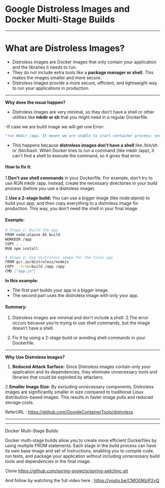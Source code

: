 # Google Distroless Images and Docker Multi-Stage Builds
---
# What are Distroless Images?
- Distroless images are Docker images that only contain your application and the libraries it needs to run.
- They do not include extra tools like a **package manager or shell.** This makes the images smaller and more secure.
- Distroless images provide a more secure, efficient, and lightweight way to run your applications in production.
  
---
**Why does the issue happen?** 
- Distroless images are very minimal, so they don't have a shell or other utilities like **mkdir or sh** that you might need in a regular Dockerfile.

-If case we are build image we will get one Error:
```bash
"run mkdir /app. It means we are unable to start container process: exec: "/bin/sh": stat /bin/sh: no such file or directory."
```
- This happens because **distroless images don't have a shell** like /bin/sh or /bin/bash. When Docker tries to run a command (like mkdir /app), it can't find a shell to execute the command, so it gives that error.

#### How to fix it:
1.**Don't use shell commands** in your Dockerfile. For example, don't try to use RUN mkdir /app. Instead, create the necessary directories in your build process (before you use a distroless image).

2.**Use a 2-stage build:** You can use a bigger image (like node:alpine) to build your app, and then copy everything to a distroless image for production. This way, you don't need the shell in your final image.

#### Example:
```bash
# Stage 1: Build the app
FROM node:alpine AS build
WORKDIR /app
COPY . .
RUN npm install

# Stage 2: Use distroless image for the final app
FROM gcr.io/distroless/nodejs
COPY --from=build /app /app
CMD ["app.js"]
```
**In this example:**
- The first part builds your app in a bigger image.
- The second part uses the distroless image with only your app.
  
#### Summary:
1. Distroless images are minimal and don’t include a shell.
   2.The error occurs because you’re trying to use shell commands, but the image doesn’t have a shell.

3. Fix it by using a 2-stage build or avoiding shell commands in your Dockerfile.
   
---
**Why Use Distroless Images?**
1. **Reduced Attack Surface:**  Since Distroless images contain only your application and its dependencies, they eliminate unnecessary tools and libraries that could be exploited by attackers.
   
2.**Smaller Image Size:** By excluding unnecessary components, Distroless images are significantly smaller in size compared to traditional Linux distribution-based images. This results in faster image pulls and reduced storage costs.

ReferURL : https://github.com/GoogleContainerTools/distroless

---
---
Docker Multi-Stage Builds

Docker multi-stage builds allow you to create more efficient Dockerfiles by using multiple FROM statements. Each stage in the build process can have its own base image and set of instructions, enabling you to compile code, run tests, and package your application without including unnecessary build tools and dependencies in the final image.

Clone https://github.com/spring-projects/spring-petclinic.git

And follow by watching the full video here : https://youtu.be/CMO0MziP2yQ
